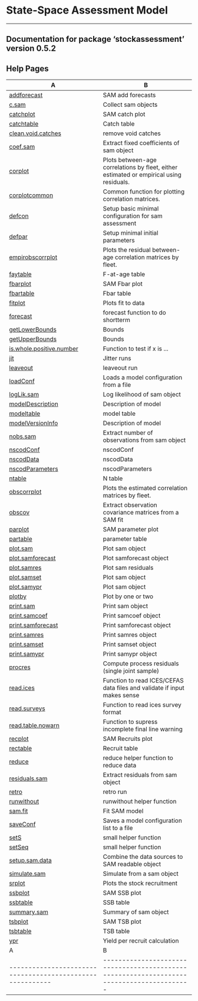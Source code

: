State-Space Assessment Model
============================

------------------------------------------------------------------------

<div style="text-align: center;">

</div>

Documentation for package ‘stockassessment’ version 0.5.2
---------------------------------------------------------

Help Pages
----------

 A | B
  --------------------------------------------------------- | -----------------------------------------------------------------------------------------
  [addforecast](addforecast.md) |                              SAM add forecasts
  [c.sam](c.sam.md) |                                          Collect sam objects
  [catchplot](catchplot.md) |                                  SAM catch plot
  [catchtable](catchtable.md) |                                Catch table
  [clean.void.catches](clean.void.catches.md) |                remove void catches
  [coef.sam](coef.sam.md) |                                    Extract fixed coefficients of sam object
  [corplot](corplot.md) |                                      Plots between-age correlations by fleet, either estimated or empirical using residuals.
  [corplotcommon](corplotcommon.md) |                          Common function for plotting correlation matrices.
  [defcon](defcon.md) |                                        Setup basic minimal configuration for sam assessment
  [defpar](defpar.md) |                                        Setup minimal initial parameters
  [empirobscorrplot](empirobscorrplot.md) |                    Plots the residual between-age correlation matrices by fleet.
  [faytable](faytable.md) |                                    F-at-age table
  [fbarplot](fbarplot.md) |                                    SAM Fbar plot
  [fbartable](fbartable.md) |                                  Fbar table
  [fitplot](fitplot.md) |                                      Plots fit to data
  [forecast](forecast.md) |                                    forecast function to do shortterm
  [getLowerBounds](getLowerBounds.md) |                        Bounds
  [getUpperBounds](getUpperBounds.md) |                        Bounds
  [is.whole.positive.number](is.whole.positive.number.md) |    Function to test if x is ...
  [jit](jit.md) |                                              Jitter runs
  [leaveout](leaveout.md) |                                    leaveout run
  [loadConf](loadConf.md) |                                    Loads a model configuration from a file
  [logLik.sam](logLik.sam.md) |                                Log likelihood of sam object
  [modelDescription](modelDescription.md) |                    Description of model
  [modeltable](modeltable.md) |                                model table
  [modelVersionInfo](modelVersionInfo.md) |                    Description of model
  [nobs.sam](nobs.sam.md) |                                    Extract number of observations from sam object
  [nscodConf](nscodConf.md) |                                  nscodConf
  [nscodData](nscodData.md) |                                  nscodData
  [nscodParameters](nscodParameters.md) |                      nscodParameters
  [ntable](ntable.md) |                                        N table
  [obscorrplot](obscorrplot.md) |                              Plots the estimated correlation matrices by fleet.
  [obscov](obscov.md) |                                        Extract observation covariance matrices from a SAM fit
  [parplot](parplot.md) |                                      SAM parameter plot
  [partable](partable.md) |                                    parameter table
  [plot.sam](plot.sam.md) |                                    Plot sam object
  [plot.samforecast](plot.samforecast.md) |                    Plot samforecast object
  [plot.samres](plot.samres.md) |                              Plot sam residuals
  [plot.samset](plot.samset.md) |                              Plot sam object
  [plot.samypr](plot.samypr.md) |                              Plot sam object
  [plotby](plotby.md) |                                        Plot by one or two
  [print.sam](print.sam.md) |                                  Print sam object
  [print.samcoef](print.samcoef.md) |                          Print samcoef object
  [print.samforecast](print.samforecast.md) |                  Print samforecast object
  [print.samres](print.samres.md) |                            Print samres object
  [print.samset](print.samset.md) |                            Print samset object
  [print.samypr](print.samypr.md) |                            Print samypr object
  [procres](procres.md) |                                      Compute process residuals (single joint sample)
  [read.ices](read.ices.md) |                                  Function to read ICES/CEFAS data files and validate if input makes sense
  [read.surveys](read.surveys.md) |                            Function to read ices survey format
  [read.table.nowarn](read.table.nowarn.md) |                  Function to supress incomplete final line warning
  [recplot](recplot.md) |                                      SAM Recruits plot
  [rectable](rectable.md) |                                    Recruit table
  [reduce](reduce.md) |                                        reduce helper function to reduce data
  [residuals.sam](residuals.sam.md) |                          Extract residuals from sam object
  [retro](retro.md) |                                          retro run
  [runwithout](runwithout.md) |                                runwithout helper function
  [sam.fit](sam.fit.md) |                                      Fit SAM model
  [saveConf](saveConf.md) |                                    Saves a model configuration list to a file
  [setS](setS.md) |                                            small helper function
  [setSeq](setSeq.md) |                                        small helper function
  [setup.sam.data](setup.sam.data.md) |                        Combine the data sources to SAM readable object
  [simulate.sam](simulate.sam.md) |                            Simulate from a sam object
  [srplot](srplot.md) |                                        Plots the stock recruitment
  [ssbplot](ssbplot.md) |                                      SAM SSB plot
  [ssbtable](ssbtable.md) |                                    SSB table
  [summary.sam](summary.sam.md) |                              Summary of sam object
  [tsbplot](tsbplot.md) |                                      SAM TSB plot
  [tsbtable](tsbtable.md) |                                    TSB table
  [ypr](ypr.md) |                                              Yield per recruit calculation
 A | B
  --------------------------------------------------------- | -----------------------------------------------------------------------------------------


